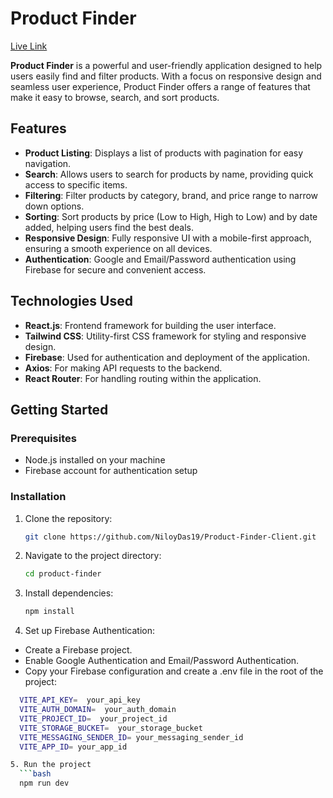 # Product Finder
[Live Link](https://find-product.netlify.app)

**Product Finder** is a powerful and user-friendly application designed to help users easily find and filter products. With a focus on responsive design and seamless user experience, Product Finder offers a range of features that make it easy to browse, search, and sort products.

## Features

- **Product Listing**: Displays a list of products with pagination for easy navigation.
- **Search**: Allows users to search for products by name, providing quick access to specific items.
- **Filtering**: Filter products by category, brand, and price range to narrow down options.
- **Sorting**: Sort products by price (Low to High, High to Low) and by date added, helping users find the best deals.
- **Responsive Design**: Fully responsive UI with a mobile-first approach, ensuring a smooth experience on all devices.
- **Authentication**: Google and Email/Password authentication using Firebase for secure and convenient access.

## Technologies Used

- **React.js**: Frontend framework for building the user interface.
- **Tailwind CSS**: Utility-first CSS framework for styling and responsive design.
- **Firebase**: Used for authentication and deployment of the application.
- **Axios**: For making API requests to the backend.
- **React Router**: For handling routing within the application.

## Getting Started

### Prerequisites

- Node.js installed on your machine
- Firebase account for authentication setup

### Installation

1. Clone the repository:
   ```bash
   git clone https://github.com/NiloyDas19/Product-Finder-Client.git
   ```
2. Navigate to the project directory:
    ```bash
    cd product-finder
3. Install dependencies:
    ```bash
    npm install

4. Set up Firebase Authentication:
  - Create a Firebase project.
  - Enable Google Authentication and Email/Password Authentication.
  - Copy your Firebase configuration and create a .env file in the root of the project:
  ```bash
    VITE_API_KEY=  your_api_key
    VITE_AUTH_DOMAIN=  your_auth_domain
    VITE_PROJECT_ID=  your_project_id
    VITE_STORAGE_BUCKET=  your_storage_bucket
    VITE_MESSAGING_SENDER_ID= your_messaging_sender_id
    VITE_APP_ID= your_app_id

5. Run the project
    ```bash
    npm run dev